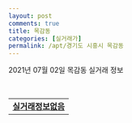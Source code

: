 ```yaml
---
layout: post
comments: true
title: 목감동
categories: [실거래가]
permalink: /apt/경기도 시흥시 목감동
---
```


2021년 07월 02일 목감동 실거래 정보

<script type="text/javascript">
  google.charts.load('current', {'packages':['corechart']});
  google.charts.setOnLoadCallback(drawChart);

  function drawChart() {
    var data = google.visualization.arrayToDataTable([['거래일', '매매', '전월세', '전매'], ['20-07', 5, 7, 0], ['20-08', 3, 13, 0], ['20-09', 7, 6, 0], ['20-10', 7, 2, 0], ['20-11', 8, 4, 0], ['20-12', 8, 4, 0], ['21-01', 4, 13, 0], ['21-02', 6, 17, 0], ['21-03', 1, 30, 4], ['21-04', 5, 29, 5], ['21-05', 6, 11, 1], ['21-06', 4, 7, 0]]);

    var options = {
      title: '최근 유형별 거래량 추이',
      legend: { position: 'bottom' }
    };

    var chart = new google.visualization.LineChart(document.getElementById('columnchart_material'));
    chart.draw(data, (options));
  }
</script>

<div id="columnchart_material" style="width: 95%; margin-left: -35px; display: block"></div>
<br>
<table>
  <tr>
    <td colspan="4" style="font-weight: bold;"><a href="https://search.naver.com/search.naver?query=목감동 실거래정보없음">실거래정보없음</a></td>
  </tr>
    
</table>
    